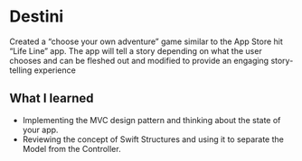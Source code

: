 

#  Destini

Created a “choose your own adventure” game similar to the App Store hit “Life Line” app. The app will tell a story depending on what the user chooses and can be fleshed out and modified to provide an engaging story-telling experience

## What I learned

- Implementing the MVC design pattern and thinking about the state of your app. 
- Reviewing the concept of Swift Structures and using it to separate the Model from the Controller. 


